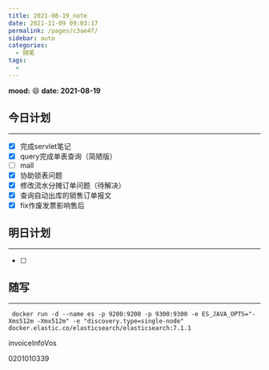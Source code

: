 ```yaml
---
title: 2021-08-19_note
date: 2021-11-09 09:03:17
permalink: /pages/c3ae4f/
sidebar: auto
categories:
  - 随笔
tags:
  - 
---
```

**mood:** :smile:  																		**date: 2021-08-19**  
## 今日计划  
------
- [x]  完成servlet笔记
- [x]  query完成单表查询（简陋版）
- [ ]  mall
- [x]  协助锁表问题
- [x]  修改流水分摊订单问题（待解决）
- [x]  查询自动出库的销售订单报文
- [x]  fix作废发票影响售后
## 明日计划  
------
- [ ]  
## 随写 
------

```
 docker run -d --name es -p 9200:9200 -p 9300:9300 -e ES_JAVA_OPTS="-Xms512m -Xmx512m" -e "discovery.type=single-node" docker.elastic.co/elasticsearch/elasticsearch:7.1.1
```

invoiceInfoVos





 <itemCode>0201010339</itemCode>


